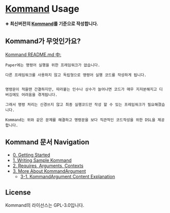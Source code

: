 # [Kommand](https://github.com/monun/kommand/) Usage

**※ 최신버전의 [Kommand](https://github.com/monun/kommand/)를 기준으로 작성합니다.**

## Kommand가 무엇인가요?

[Kommand README.md 中:](https://github.com/monun/kommand/blob/master/README.md)

```
Paper에는 명령어 실행을 위한 프레임워크가 없습니다.

다른 프레임워크를 사용하지 않고 독립형으로 명령어 실행 코드를 작성하게 됩니다.


명령문이 적을땐 간결하지만, 따라붙는 인수나 상수가 늘어나면 코드가 매우 지저분해지고 디버깅에도 어려움을 겪게됩니다.

그래서 명령 처리는 신경쓰지 않고 최종 실행코드만 작성 할 수 있는 프레임워크가 필요해졌습니다.

Kommand는 위와 같은 문제를 해결하고 명령문을 보다 직관적인 코드작성을 위한 DSL을 제공합니다.
```

## Kommand 문서 Navigation

- [0. Getting Started](./Kommand-0)
- [1. Writing Sample Kommand](./Kommand-1)
- [2. Requires, Arguments, Contexts](./Kommand-2)
- [3. More About KommandArgument](./Kommand-3)
    - [3-1. KommandArgument Content Explanation](./Kommand-3-1)

## License
Kommand의 라이선스는 GPL-3.0입니다.